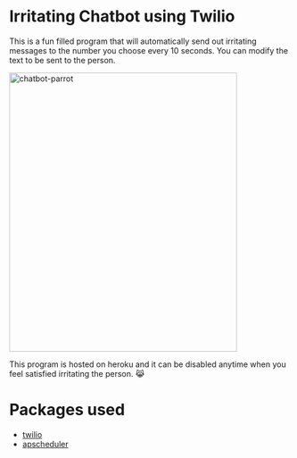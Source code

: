 # Irritating Chatbot using Twilio
This is a fun filled program that will automatically send out irritating messages to the number you choose every 10 seconds. You can modify the text to be sent to the person.

<img src="https://github.com/gowthambalboa/DialogFlow-Chatbot/blob/main/Irritating-Chatbot/irritating-message.png" height=500px width=90% alt="chatbot-parrot" class="center">

This program is hosted on heroku and it can be disabled anytime when you feel satisfied irritating the person. 😹
# Packages used
- <a href="https://www.twilio.com/">twilio</a>
- <a href="https://apscheduler.readthedocs.io/en/stable/">apscheduler</a>
